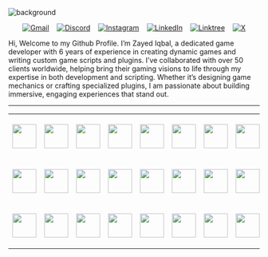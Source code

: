 ![background](https://github.com/user-attachments/assets/2d5be81d-57ef-4c32-bfdd-27f1c04cadce)


<p align="center">
  <a href="#"><img src="https://img.shields.io/badge/Gmail-D14836?style=for-the-badge&logo=gmail&logoColor=white" alt="Gmail"></a>&nbsp;&nbsp;&nbsp;
  <a href="#"><img src="https://img.shields.io/badge/Discord-%235865F2.svg?style=for-the-badge&logo=discord&logoColor=white" alt="Discord"></a>&nbsp;&nbsp;&nbsp;
  <a href="#"><img src="https://img.shields.io/badge/Instagram-%23E4405F.svg?style=for-the-badge&logo=Instagram&logoColor=white" alt="Instagram"></a>&nbsp;&nbsp;&nbsp;
  <a href="#"><img src="https://img.shields.io/badge/linkedin-%230077B5.svg?style=for-the-badge&logo=linkedin&logoColor=white" alt="LinkedIn"></a>&nbsp;&nbsp;&nbsp;
  <a href="#"><img src="https://img.shields.io/badge/linktree-1de9b6?style=for-the-badge&logo=linktree&logoColor=white" alt="Linktree"></a>&nbsp;&nbsp;&nbsp;
  <a href="#"><img src="https://img.shields.io/badge/X-%23000000.svg?style=for-the-badge&logo=X&logoColor=white" alt="X"></a>
</p>

Hi, Welcome to my Github Profile. I’m Zayed Iqbal, a dedicated game developer with 6 years of experience in creating dynamic games and writing custom game scripts and plugins. I’ve collaborated with over 50 clients worldwide, helping bring their gaming visions to life through my expertise in both development and scripting. Whether it’s designing game mechanics or crafting specialized plugins, I am passionate about building immersive, engaging experiences that stand out.

---

<div align="center">
<table>
  <tr>
    <td align="center" width="90" height="90">
      <img src="https://cdn.jsdelivr.net/gh/devicons/devicon/icons/csharp/csharp-original.svg" width="48" height="48"/>
    </td>
    <td align="center" width="90" height="90">
      <img src="https://cdn.jsdelivr.net/gh/devicons/devicon/icons/python/python-original.svg" width="48" height="48"/>
    </td>
    <td align="center" width="90" height="90">
      <img src="https://cdn.jsdelivr.net/gh/devicons/devicon/icons/javascript/javascript-original.svg" width="48" height="48"/>
    </td>
    <td align="center" width="90" height="90">
      <img src="https://cdn.jsdelivr.net/gh/devicons/devicon/icons/cplusplus/cplusplus-original.svg" width="48" height="48"/>
    </td>
    <td align="center" width="90" height="90">
      <img src="https://cdn.jsdelivr.net/gh/devicons/devicon/icons/django/django-plain.svg" width="48" height="48"/>
    </td>
    <td align="center" width="90" height="90">
      <img src="https://cdn.jsdelivr.net/gh/devicons/devicon/icons/github/github-original.svg" width="48" height="48"/>
    </td>
    <td align="center" width="90" height="90">
      <img src="https://img.shields.io/badge/-REST%20API-0A0A0A?logo=postman&logoColor=white" width="48" height="48"/>
    </td>
    <td align="center" width="90" height="90">
      <img src="https://cdn.jsdelivr.net/gh/devicons/devicon/icons/docker/docker-original.svg" width="48" height="48"/>
    </td>
  </tr>
  <tr>
    <td align="center" width="90" height="90">
      <img src="https://cdn.jsdelivr.net/gh/devicons/devicon/icons/nginx/nginx-original.svg" width="48" height="48"/>
    </td>
    <td align="center" width="90" height="90">
      <img src="https://cdn.jsdelivr.net/gh/devicons/devicon/icons/git/git-original.svg" width="48" height="48"/>
    </td>
    <td align="center" width="90" height="90">
      <img src="https://cdn.jsdelivr.net/gh/devicons/devicon/icons/css3/css3-original.svg" width="48" height="48"/>
    </td>
    <td align="center" width="90" height="90">
      <img src="https://cdn.jsdelivr.net/gh/devicons/devicon/icons/bootstrap/bootstrap-original.svg" width="48" height="48"/>
    </td>
    <td align="center" width="90" height="90">
      <img src="https://cdn.jsdelivr.net/gh/devicons/devicon/icons/pytest/pytest-original.svg" width="48" height="48"/>
    </td>
    <td align="center" width="90" height="90">
      <img src="https://cdn.jsdelivr.net/gh/devicons/devicon/icons/jquery/jquery-original.svg" width="48" height="48"/>
    </td>
    <td align="center" width="90" height="90">
      <img src="https://cdn.jsdelivr.net/gh/devicons/devicon/icons/postgresql/postgresql-original.svg" width="48" height="48"/>
    </td>
    <td align="center" width="90" height="90">
      <img src="https://cdn.jsdelivr.net/gh/devicons/devicon/icons/dot-net/dot-net-original.svg" width="48" height="48"/>
    </td>
  </tr>
  <tr>
    <td align="center" width="90" height="90">
      <img src="https://cdn.jsdelivr.net/gh/devicons/devicon/icons/gitlab/gitlab-original.svg" width="48" height="48"/>
    </td>
    <td align="center" width="90" height="90">
      <img src="https://cdn.jsdelivr.net/gh/devicons/devicon/icons/html5/html5-original.svg" width="48" height="48"/>
    </td>
    <td align="center" width="90" height="90">
      <img src="https://cdn.jsdelivr.net/gh/devicons/devicon/icons/redis/redis-original.svg" width="48" height="48"/>
    </td>
    <td align="center" width="90" height="90">
      <img src="https://cdn.jsdelivr.net/gh/devicons/devicon/icons/postman/postman-original.svg" width="48" height="48"/>
    </td>
    <td align="center" width="90" height="90">
      <img src="https://cdn.jsdelivr.net/gh/devicons/devicon/icons/linux/linux-original.svg" width="48" height="48"/>
    </td>
    <td align="center" width="90" height="90">
      <img src="https://cdn.jsdelivr.net/gh/devicons/devicon/icons/dart/dart-original.svg" width="48" height="48"/>
    </td>
    <td align="center" width="90" height="90">
      <img src="https://img.shields.io/badge/-RabbitMQ-FF6600?logo=rabbitmq&logoColor=white" width="48" height="48"/>
    </td>
    <td align="center" width="90" height="90">
      <img src="https://cdn.jsdelivr.net/gh/devicons/devicon/icons/sentry/sentry-original.svg" width="48" height="48"/>
    </td>
  </tr>
</table>

</div>

